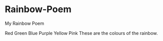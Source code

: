 # Rainbow-Poem
My Rainbow Poem


Red
Green
Blue
Purple
Yellow
Pink
These are the colours of the rainbow.
